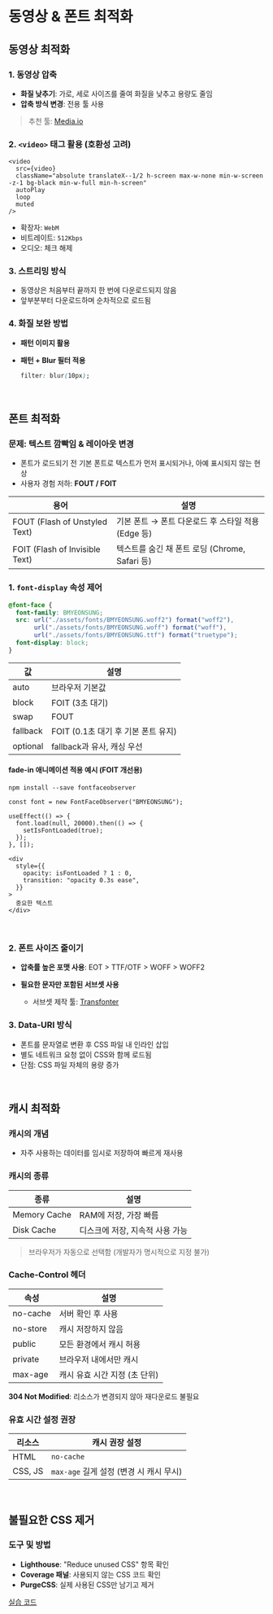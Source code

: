 # 동영상 & 폰트 최적화

## 동영상 최적화

### 1. 동영상 압축

* **화질 낮추기**: 가로, 세로 사이즈를 줄여 화질을 낮추고 용량도 줄임
* **압축 방식 변경**: 전용 툴 사용
> 추천 툴: [Media.io](https://www.media.io)

### 2. `<video>` 태그 활용 (호환성 고려)

```tsx
<video
  src={video}
  className="absolute translateX--1/2 h-screen max-w-none min-w-screen -z-1 bg-black min-w-full min-h-screen"
  autoPlay
  loop
  muted
/>
```

* 확장자: `WebM`
* 비트레이트: `512Kbps`
* 오디오: 체크 해제

### 3. 스트리밍 방식

* 동영상은 처음부터 끝까지 한 번에 다운로드되지 않음
* 앞부분부터 다운로드하며 순차적으로 로드됨

### 4. 화질 보완 방법

* **패턴 이미지 활용**
* **패턴 + Blur 필터 적용**

  ```css
  filter: blur(10px);
  ```

<br />

## 폰트 최적화

### 문제: 텍스트 깜빡임 & 레이아웃 변경

* 폰트가 로드되기 전 기본 폰트로 텍스트가 먼저 표시되거나, 아예 표시되지 않는 현상
* 사용자 경험 저하: **FOUT / FOIT**

| 용어                             | 설명                                 |
| ------------------------------ | ---------------------------------- |
| FOUT (Flash of Unstyled Text)  | 기본 폰트 → 폰트 다운로드 후 스타일 적용 (Edge 등)  |
| FOIT (Flash of Invisible Text) | 텍스트를 숨긴 채 폰트 로딩 (Chrome, Safari 등) |

### 1. `font-display` 속성 제어

```css
@font-face {
  font-family: BMYEONSUNG;
  src: url("./assets/fonts/BMYEONSUNG.woff2") format("woff2"),
       url("./assets/fonts/BMYEONSUNG.woff") format("woff"),
       url("./assets/fonts/BMYEONSUNG.ttf") format("truetype");
  font-display: block;
}
```

| 값        | 설명                        |
| -------- | ------------------------- |
| auto     | 브라우저 기본값                  |
| block    | FOIT (3초 대기)              |
| swap     | FOUT                      |
| fallback | FOIT (0.1초 대기 후 기본 폰트 유지) |
| optional | fallback과 유사, 캐싱 우선       |

#### fade-in 애니메이션 적용 예시 (FOIT 개선용)

```tsx
npm install --save fontfaceobserver
```

```tsx
const font = new FontFaceObserver("BMYEONSUNG");

useEffect(() => {
  font.load(null, 20000).then(() => {
    setIsFontLoaded(true);
  });
}, []);
```

```tsx
<div
  style={{
    opacity: isFontLoaded ? 1 : 0,
    transition: "opacity 0.3s ease",
  }}
>
  중요한 텍스트
</div>
```

<br />

### 2. 폰트 사이즈 줄이기

* **압축률 높은 포맷 사용**: EOT > TTF/OTF > WOFF > WOFF2
* **필요한 문자만 포함된 서브셋 사용**

  * 서브셋 제작 툴: [Transfonter](https://transfonter.org/)

### 3. Data-URI 방식

* 폰트를 문자열로 변환 후 CSS 파일 내 인라인 삽입
* 별도 네트워크 요청 없이 CSS와 함께 로드됨
* 단점: CSS 파일 자체의 용량 증가

<br />

## 캐시 최적화

### 캐시의 개념

* 자주 사용하는 데이터를 임시로 저장하여 빠르게 재사용

### 캐시의 종류

| 종류           | 설명                 |
| ------------ | ------------------ |
| Memory Cache | RAM에 저장, 가장 빠름     |
| Disk Cache   | 디스크에 저장, 지속적 사용 가능 |

> 브라우저가 자동으로 선택함 (개발자가 명시적으로 지정 불가)

### Cache-Control 헤더

| 속성       | 설명                 |
| -------- | ------------------ |
| no-cache | 서버 확인 후 사용         |
| no-store | 캐시 저장하지 않음         |
| public   | 모든 환경에서 캐시 허용      |
| private  | 브라우저 내에서만 캐시       |
| max-age  | 캐시 유효 시간 지정 (초 단위) |

**304 Not Modified**: 리소스가 변경되지 않아 재다운로드 불필요

### 유효 시간 설정 권장

| 리소스     | 캐시 권장 설정                     |
| ------- | ---------------------------- |
| HTML    | `no-cache`                   |
| CSS, JS | `max-age` 길게 설정 (변경 시 캐시 무시) |

<br />

## 불필요한 CSS 제거

### 도구 및 방법

* **Lighthouse**: "Reduce unused CSS" 항목 확인
* **Coverage 패널**: 사용되지 않는 CSS 코드 확인
* **PurgeCSS**: 실제 사용된 CSS만 남기고 제거


[실습 코드](https://github.com/performance-lecture/lecture-3.git)
